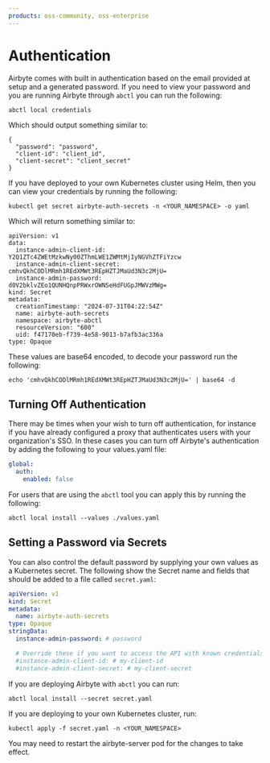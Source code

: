 ```yaml
---
products: oss-community, oss-enterprise
---
```


# Authentication

Airbyte comes with built in authentication based on the email provided at setup and a generated password. If you need to
view your password and you are running Airbyte through `abctl` you can run the following:

```shell
abctl local credentials
```
Which should output something similar to:

```shell
{
  "password": "password",
  "client-id": "client_id",
  "client-secret": "client_secret"
}
```

If you have deployed to your own Kubernetes cluster using Helm, then you can view your credentials by running the 
following:

```shell
kubectl get secret airbyte-auth-secrets -n <YOUR_NAMESPACE> -o yaml
```

Which will return something similar to:

```shell
apiVersion: v1
data:
  instance-admin-client-id: Y2Q1ZTc4ZWEtMzkwNy00ZThmLWE1ZWMtMjIyNGVhZTFiYzcw
  instance-admin-client-secret: cmhvQkhCODlMRmh1REdXMWt3REpHZTJMaUd3N3c2MjU=
  instance-admin-password: d0V2bklvZEo1QUNHQnpPRWxrOWNSeHdFUGpJMWVzMWg=
kind: Secret
metadata:
  creationTimestamp: "2024-07-31T04:22:54Z"
  name: airbyte-auth-secrets
  namespace: airbyte-abctl
  resourceVersion: "600"
  uid: f47170eb-f739-4e58-9013-b7afb3ac336a
type: Opaque
```

These values are base64 encoded, to decode your password run the following:

```shell
echo 'cmhvQkhCODlMRmh1REdXMWt3REpHZTJMaUd3N3c2MjU=' | base64 -d
```

## Turning Off Authentication

There may be times when your wish to turn off authentication, for instance if you have already configured a proxy that 
authenticates users with your organization's SSO. In these cases you can turn off Airbyte's authentication by adding the 
following to your values.yaml file:

```yaml
global:
  auth:
    enabled: false
```

For users that are using the `abctl` tool you can apply this by running the following:

```shell
abctl local install --values ./values.yaml
```

## Setting a Password via Secrets

You can also control the default password by supplying your own values as a Kubernetes secret. The following show the 
Secret name and fields that should be added to a file called `secret.yaml`:

```yaml
apiVersion: v1
kind: Secret
metadata:
  name: airbyte-auth-secrets
type: Opaque
stringData:
  instance-admin-password: # password

  # Override these if you want to access the API with known credentials
  #instance-admin-client-id: # my-client-id
  #instance-admin-client-secret: # my-client-secret
```

If you are deploying Airbyte with `abctl` you can run:

```shell
abctl local install --secret secret.yaml
```

If you are deploying to your own Kubernetes cluster, run:

```shell
kubectl apply -f secret.yaml -n <YOUR_NAMESPACE>
```

You may need to restart the airbyte-server pod for the changes to take effect.